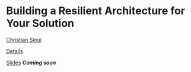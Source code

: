 # Building a Resilient Architecture for Your Solution

[Christian Sioui](https://www.eventscribe.com/2019/FOCUS/fsPopup.asp?Mode=presenterInfo&PresenterID=597203&embedded=false)

[Details](https://www.eventscribe.com/2019/FOCUS/fsPopup.asp?embedded=true&Mode=presInfo&PresentationID=502669)

[Slides]()  ***Coming soon***